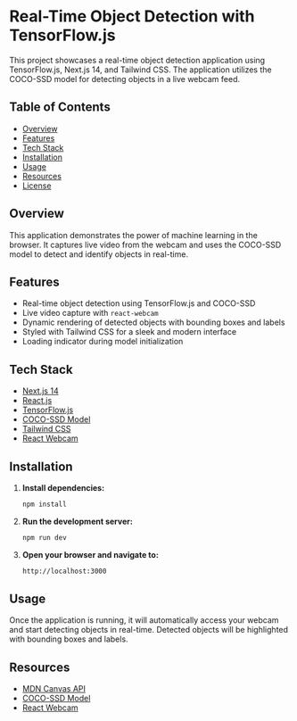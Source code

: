 # Real-Time Object Detection with TensorFlow.js

This project showcases a real-time object detection application using TensorFlow.js, Next.js 14, and Tailwind CSS. The application utilizes the COCO-SSD model for detecting objects in a live webcam feed.

## Table of Contents

- [Overview](#overview)
- [Features](#features)
- [Tech Stack](#tech-stack)
- [Installation](#installation)
- [Usage](#usage)
- [Resources](#resources)
- [License](#license)

## Overview

This application demonstrates the power of machine learning in the browser. It captures live video from the webcam and uses the COCO-SSD model to detect and identify objects in real-time.

## Features

- Real-time object detection using TensorFlow.js and COCO-SSD
- Live video capture with `react-webcam`
- Dynamic rendering of detected objects with bounding boxes and labels
- Styled with Tailwind CSS for a sleek and modern interface
- Loading indicator during model initialization

## Tech Stack

- [Next.js 14](https://nextjs.org/)
- [React.js](https://reactjs.org/)
- [TensorFlow.js](https://www.tensorflow.org/js)
- [COCO-SSD Model](https://github.com/tensorflow/tfjs-models/tree/master/coco-ssd)
- [Tailwind CSS](https://tailwindcss.com/)
- [React Webcam](https://www.npmjs.com/package/react-webcam)

## Installation

1. **Install dependencies:**

   ```bash
   npm install

2. **Run the development server:**

   ```bash
   npm run dev


1. **Open your browser and navigate to:**

   ```bash
   http://localhost:3000

## Usage

Once the application is running, it will automatically access your webcam and start detecting objects in real-time. Detected objects will be highlighted with bounding boxes and labels.

## Resources

- [MDN Canvas API](https://developer.mozilla.org/en-US/docs/Web/API/CanvasRenderingContext2D)
- [COCO-SSD Model](https://github.com/tensorflow/tfjs-models/tree/master/coco-ssd)
- [React Webcam](https://www.npmjs.com/package/react-webcam)
